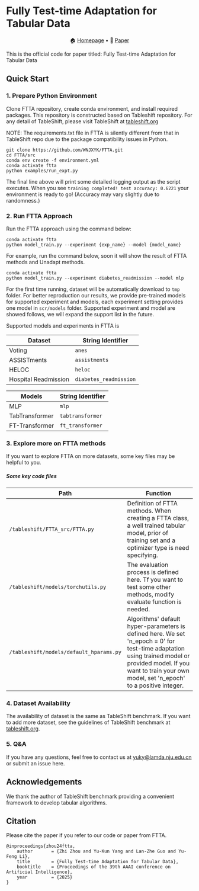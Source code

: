 # Fully Test-time Adaptation for Tabular Data
<p align="center">
🏠 <a href="" target="_blank">Homepage</a> • 📃 <a href="https://arxiv.org/abs/2412.10871" target="_blank">Paper</a><br>
</p>

This is the official code for paper titled: Fully Test-time Adaptation for Tabular Data

## Quick Start

### 1. Prepare Python Environment

Clone FTTA repository, create conda environment, and install required packages. This repository is constructed based on Tableshift repository. For any detail of TableShift, please visit TableShift at [tableshift.org](https://tableshift.org/index.html)

NOTE: The requirements.txt file in FTTA is silently different from that in TableShift repo due to the package compatibility issues in Python.

```shell
git clone https://github.com/WNJXYK/FTTA.git
cd FTTA/src
conda env create -f environment.yml
conda activate ftta
python examples/run_expt.py
```

The final line above will print some detailed logging output as the script executes. When you see `training completed! test accuracy: 0.6221` your environment is ready to go! (Accuracy may vary slightly due to randomness.)

### 2. Run FTTA Approach

Run the FTTA approach using the command below:

```shell
conda activate ftta
python model_train.py --experiment {exp_name} --model {model_name}
```

For example, run the command below, soon it will show the result of FTTA methods and Unadapt methods.

```shell
conda activate ftta
python model_train.py --experiment diabetes_readmission --model mlp
```

For the first time running, dataset will be automatically download to `tmp` folder. For better reproduction our results, we provide pre-trained models for supported experiment and models, each experiment setting provides one model in  `scr/models` folder. Supported experiment and model are showed follows, we will expand the support list in the future.

Supported models and experiments in FTTA is

| Dataset              | String Identifier      |
| -------------------- | ---------------------- |
| Voting               | `anes`                 |
| ASSISTments          | `assistments`          |
| HELOC                | `heloc`                |
| Hospital Readmission | `diabetes_readmission` |

| Models         | String Identifier |
| -------------- | ----------------- |
| MLP            | `mlp`             |
| TabTransformer | `tabtransformer`  |
| FT-Transformer | `ft_transformer`  |

### 3. Explore more on FTTA methods

If you want to explore FTTA on more datasets, some key files may be helpful to you. 

##### Some key code files

| Path                                    | Function                                                     |
| --------------------------------------- | ------------------------------------------------------------ |
| `/tableshift/FTTA_src/FTTA.py`          | Definition of FTTA methods. When creating a FTTA class, a well trained tabular model, prior of training set and a optimizer type is need specifying. |
| `/tableshift/models/torchutils.py`      | The evaluation process is defined here. Tf you want to test some other methods, modify evaluate function is needed. |
| `/tableshift/models/default_hparams.py` | Algorithms' default hyper-parameters is defined here. We set 'n_epoch = 0' for test-time adaptation using trained model or provided model. If you want to train your own model, set 'n_epoch' to a positive integer. |

### 4. Dataset Availability

The availability of dataset is the same as TableShift benchmark. If you want to add more dataset, see the guidelines of TableShift benchmark at [tableshift.org](https://tableshift.org/index.html).

### 5. Q&A

If you have any questions, feel free to contact us at [yuky@lamda.nju.edu.cn](mailto:yuky@lamda.nju.edu.cn) or submit an issue here.

## Acknowledgements

We thank the author of TableShift benchmark providing a convenient framework to develop tabular algorithms.

## Citation

Please cite the paper if you refer to our code or paper from FTTA.

```
@inproceedings{zhou24ftta,
    author       = {Zhi Zhou and Yu-Kun Yang and Lan-Zhe Guo and Yu-Feng Li},
    title        = {Fully Test-time Adaptation for Tabular Data},
    booktitle    = {Proceedings of the 39th AAAI conference on Artificial Intelligence},
    year         = {2025}
}
```

